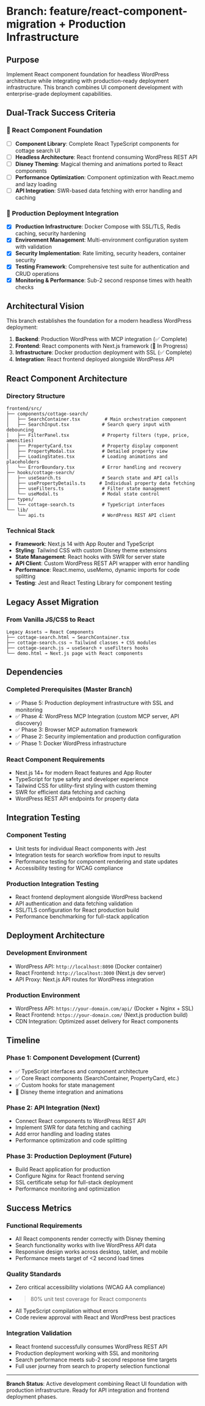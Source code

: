 # Branch: feature/react-component-migration + Production Infrastructure

## Purpose
Implement React component foundation for headless WordPress architecture while integrating with production-ready deployment infrastructure. This branch combines UI component development with enterprise-grade deployment capabilities.

## Dual-Track Success Criteria

### 🎨 React Component Foundation
- [ ] **Component Library**: Complete React TypeScript components for cottage search UI
- [ ] **Headless Architecture**: React frontend consuming WordPress REST API 
- [ ] **Disney Theming**: Magical theming and animations ported to React components
- [ ] **Performance Optimization**: Component optimization with React.memo and lazy loading
- [ ] **API Integration**: SWR-based data fetching with error handling and caching

### 🚀 Production Deployment Integration
- [x] **Production Infrastructure**: Docker Compose with SSL/TLS, Redis caching, security hardening
- [x] **Environment Management**: Multi-environment configuration system with validation
- [x] **Security Implementation**: Rate limiting, security headers, container security
- [x] **Testing Framework**: Comprehensive test suite for authentication and CRUD operations
- [x] **Monitoring & Performance**: Sub-2 second response times with health checks

## Architectural Vision

This branch establishes the foundation for a modern headless WordPress deployment:

1. **Backend**: Production WordPress with MCP integration (✅ Complete)
2. **Frontend**: React components with Next.js framework (🔄 In Progress)
3. **Infrastructure**: Docker production deployment with SSL (✅ Complete)
4. **Integration**: React frontend deployed alongside WordPress API

## React Component Architecture

### Directory Structure
```
frontend/src/
├── components/cottage-search/
│   ├── SearchContainer.tsx         # Main orchestration component
│   ├── SearchInput.tsx            # Search query input with debouncing
│   ├── FilterPanel.tsx            # Property filters (type, price, amenities)
│   ├── PropertyCard.tsx           # Property display component
│   ├── PropertyModal.tsx          # Detailed property view
│   ├── LoadingStates.tsx          # Loading animations and placeholders
│   └── ErrorBoundary.tsx          # Error handling and recovery
├── hooks/cottage-search/
│   ├── useSearch.ts               # Search state and API calls
│   ├── usePropertyDetails.ts     # Individual property data fetching
│   ├── useFilters.ts              # Filter state management
│   └── useModal.ts                # Modal state control
├── types/
│   └── cottage-search.ts          # TypeScript interfaces
└── lib/
    └── api.ts                     # WordPress REST API client
```

### Technical Stack
- **Framework**: Next.js 14 with App Router and TypeScript
- **Styling**: Tailwind CSS with custom Disney theme extensions
- **State Management**: React hooks with SWR for server state
- **API Client**: Custom WordPress REST API wrapper with error handling
- **Performance**: React.memo, useMemo, dynamic imports for code splitting
- **Testing**: Jest and React Testing Library for component testing

## Legacy Asset Migration

### From Vanilla JS/CSS to React
```
Legacy Assets → React Components
├── cottage-search.html → SearchContainer.tsx
├── cottage-search.css → Tailwind classes + CSS modules
├── cottage-search.js → useSearch + useFilters hooks
└── demo.html → Next.js page with React components
```

## Dependencies

### Completed Prerequisites (Master Branch)
- ✅ Phase 5: Production deployment infrastructure with SSL and monitoring
- ✅ Phase 4: WordPress MCP Integration (custom MCP server, API discovery)
- ✅ Phase 3: Browser MCP automation framework  
- ✅ Phase 2: Security implementation and production configuration
- ✅ Phase 1: Docker WordPress infrastructure

### React Component Requirements
- Next.js 14+ for modern React features and App Router
- TypeScript for type safety and developer experience
- Tailwind CSS for utility-first styling with custom theming
- SWR for efficient data fetching and caching
- WordPress REST API endpoints for property data

## Integration Testing

### Component Testing
- Unit tests for individual React components with Jest
- Integration tests for search workflow from input to results
- Performance testing for component rendering and state updates
- Accessibility testing for WCAG compliance

### Production Integration Testing  
- React frontend deployment alongside WordPress backend
- API authentication and data fetching validation
- SSL/TLS configuration for React production build
- Performance benchmarking for full-stack application

## Deployment Architecture

### Development Environment
- WordPress API: `http://localhost:8090` (Docker container)
- React Frontend: `http://localhost:3000` (Next.js dev server)
- API Proxy: Next.js API routes for WordPress integration

### Production Environment
- WordPress API: `https://your-domain.com/api/` (Docker + Nginx + SSL)
- React Frontend: `https://your-domain.com/` (Next.js production build)
- CDN Integration: Optimized asset delivery for React components

## Timeline

### Phase 1: Component Development (Current)
- ✅ TypeScript interfaces and component architecture
- ✅ Core React components (SearchContainer, PropertyCard, etc.)
- ✅ Custom hooks for state management
- 🔄 Disney theme integration and animations

### Phase 2: API Integration (Next)
- Connect React components to WordPress REST API
- Implement SWR for data fetching and caching  
- Add error handling and loading states
- Performance optimization and code splitting

### Phase 3: Production Deployment (Future)
- Build React application for production
- Configure Nginx for React frontend serving
- SSL certificate setup for full-stack deployment
- Performance monitoring and optimization

## Success Metrics

### Functional Requirements
- All React components render correctly with Disney theming
- Search functionality works with live WordPress API data
- Responsive design works across desktop, tablet, and mobile
- Performance meets target of <2 second load times

### Quality Standards
- Zero critical accessibility violations (WCAG AA compliance)
- >80% unit test coverage for React components
- All TypeScript compilation without errors
- Code review approval with React and WordPress best practices

### Integration Validation
- React frontend successfully consumes WordPress REST API
- Production deployment working with SSL and monitoring
- Search performance meets sub-2 second response time targets
- Full user journey from search to property selection functional

---

**Branch Status**: Active development combining React UI foundation with production infrastructure. Ready for API integration and frontend deployment phases.